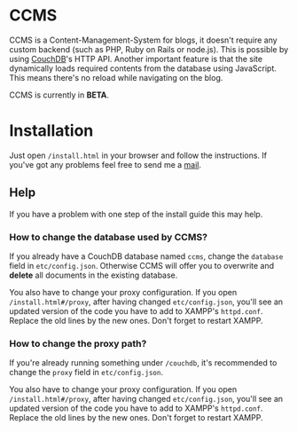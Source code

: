 # CCMS

CCMS is a Content-Management-System for blogs, it doesn't require any custom backend (such as PHP, Ruby on Rails or node.js). This is possible by using [CouchDB](http://couchdb.apache.org)'s HTTP API. Another important feature is that the site dynamically loads required contents from the database using JavaScript. This means there's no reload while navigating on the blog.
	
CCMS is currently in **BETA**.

# Installation

Just open `/install.html` in your browser and follow the instructions. If you've got any problems feel free to send me a [mail](mailto:luis@luisgerhorst.de).

## Help

If you have a problem with one step of the install guide this may help.

### How to change the database used by CCMS?

If you already have a CouchDB database named `ccms`, change the `database` field in `etc/config.json`. Otherwise CCMS will offer you to overwrite and **delete** all documents in the existing database.

You also have to change your proxy configuration. If you open `/install.html#/proxy`, after having changed `etc/config.json`, you'll see an updated version of the code you have to add to XAMPP's `httpd.conf`. Replace the old lines by the new ones. Don't forget to restart XAMPP.

### How to change the proxy path?

If you're already running something under `/couchdb`, it's recommended to change the `proxy` field in `etc/config.json`.

You also have to change your proxy configuration. If you open `/install.html#/proxy`, after having changed `etc/config.json`, you'll see an updated version of the code you have to add to XAMPP's `httpd.conf`. Replace the old lines by the new ones. Don't forget to restart XAMPP.